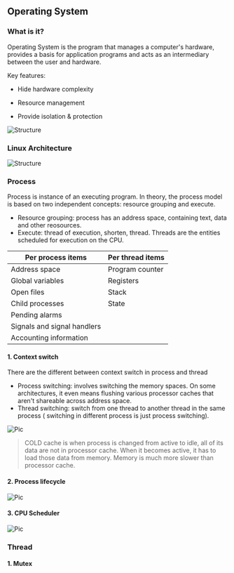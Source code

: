 ## Operating System

### What is it?

  Operating System is the program that manages a computer's hardware, provides a basis for application programs and acts as an intermediary between the user and hardware.

  Key features:

  + Hide hardware complexity

  + Resource management

  + Provide isolation & protection

  ![Structure](http://i.imgur.com/Az9G3fl.jpg)

### Linux Architecture

  ![Structure](http://i.imgur.com/Ia5r8Mf.jpg)

### Process
 Process is instance of an executing program. In theory, the process model is based on two independent concepts: resource grouping and execute.
  + Resource grouping: process has an address space, containing text, data and other reosources.
  + Execute: thread of execution, shorten, thread. Threads are the entities scheduled for execution on the CPU.

 | Per process items           | Per thread items |
 | --------------------------- | ---------------- |
 | Address space               | Program counter  |
 | Global variables            | Registers        |
 | Open files                  | Stack            |
 | Child processes             | State            |
 | Pending alarms              |                  |
 | Signals and signal handlers |                  |
 | Accounting information      |                  |


#### 1. Context switch

  There are the different between context switch in process and thread

  + Process switching: involves switching the memory spaces. On some architectures, it even means flushing various processor caches that aren't shareable across address space.
  + Thread switching: switch from one thread to another thread in the same process ( switching in different process is just process switching).

  ![Pic](http://i.imgur.com/Vtwhhba.jpg)

  > COLD cache is when process is changed from active to idle, all of its data are not in processor cache. When it becomes active, it has to load those data from memory. Memory is much more slower than processor cache.

#### 2. Process lifecycle

   ![Pic](http://i.imgur.com/KPdKCPn.jpg)

#### 3. CPU Scheduler

   ![Pic](http://i.imgur.com/Vzt2QcB.jpg)

### Thread

#### 1. Mutex
